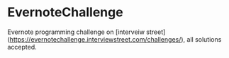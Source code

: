 EvernoteChallenge
=================

Evernote programming challenge on [interveiw street] (https://evernotechallenge.interviewstreet.com/challenges/), 
all solutions accepted.
